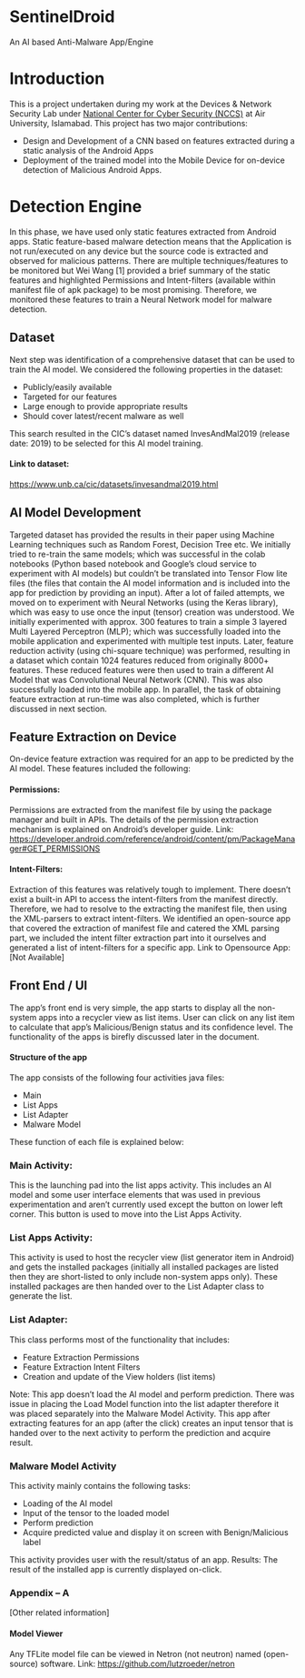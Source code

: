 # SentinelDroid

An AI based Anti-Malware App/Engine

# Introduction

This is a project undertaken during my work at the Devices & Network Security Lab under [National Center for Cyber Security (NCCS)](https://www.nccs.pk/collaborations/academic-patners/air-university-islamabad) at Air University, Islamabad. This project has two major contributions:
* Design and Development of a CNN based on features extracted during a static analysis of the Android Apps
* Deployment of the trained model into the Mobile Device for on-device detection of Malicious Android Apps.

# Detection Engine

In this phase, we have used only static features extracted from Android apps. Static feature-based malware detection means that the Application is not run/executed on any device but the source code is extracted and observed for malicious patterns. There are multiple techniques/features to be monitored but Wei Wang [1] provided a brief summary of the static features and highlighted Permissions and Intent-filters (available within manifest file of apk package) to be most promising. Therefore, we monitored these features to train a Neural Network model for malware detection.

## Dataset

Next step was identification of a comprehensive dataset that can be used to train the AI model. We considered the following properties in the dataset:

+ Publicly/easily available
+ Targeted for our features
+ Large enough to provide appropriate results
+ Should cover latest/recent malware as well

This search resulted in the CIC’s dataset named InvesAndMal2019 (release date: 2019) to be selected for this AI model training.

#### Link to dataset:

https://www.unb.ca/cic/datasets/invesandmal2019.html

## AI Model Development

Targeted dataset has provided the results in their paper using Machine Learning techniques such as Random Forest, Decision Tree etc.
We initially tried to re-train the same models; which was successful in the colab notebooks (Python based notebook and Google’s cloud service to experiment with AI models) but couldn’t be translated into Tensor Flow lite files (the files that contain the AI model information and is included into the app for prediction by providing an input). After a lot of failed attempts, we moved on to experiment with Neural Networks (using the Keras library), which was easy to use once the input (tensor) creation was understood. We initially experimented with approx. 300 features to train a simple 3 layered Multi Layered Perceptron (MLP); which was successfully loaded into the mobile application and experimented with multiple test inputs.
Later, feature reduction activity (using chi-square technique) was performed, resulting in a dataset which contain 1024 features reduced from originally 8000+ features. These reduced features were then used to train a different AI Model that was Convolutional Neural Network (CNN). This was also successfully loaded into the mobile app. In parallel, the task of obtaining feature extraction at run-time was also completed, which is further discussed in next section.

## Feature Extraction on Device

On-device feature extraction was required for an app to be predicted by the AI model. These features included the following:

#### Permissions:

Permissions are extracted from the manifest file by using the package manager and built in APIs. The details of the permission extraction mechanism is explained on Android’s developer guide.
Link:
https://developer.android.com/reference/android/content/pm/PackageManager#GET_PERMISSIONS

#### Intent-Filters:

Extraction of this features was relatively tough to implement. There doesn’t exist a built-in API to access the intent-filters from the manifest directly. Therefore, we had to resolve to the extracting the manifest file, then using the XML-parsers to extract intent-filters. We identified an open-source app that covered the extraction of manifest file and catered the XML parsing part, we included the intent filter extraction part into it ourselves and generated a list of intent-filters for a specific app.
Link to Opensource App:
[Not Available]

## Front End / UI

The app’s front end is very simple, the app starts to display all the non-system apps into a recycler view as list items. User can click on any list item to calculate that app’s Malicious/Benign status and its confidence level.
The functionality of the apps is birefly discussed later in the document.
#### Structure of the app
The app consists of the following four activities java files:

+ Main
+ List Apps
+ List Adapter
+ Malware Model

These function of each file is explained below:

### Main Activity:

This is the launching pad into the list apps activity. This includes an AI model and some user interface elements that was used in previous experimentation and aren’t currently used except the button on lower left corner. This button is used to move into the List Apps Activity.

### List Apps Activity:

This activity is used to host the recycler view (list generator item in Android) and gets the installed packages (initially all installed packages are listed then they are short-listed to only include non-system apps only). These installed packages are then handed over to the List Adapter class to generate the list.

### List Adapter:

This class performs most of the functionality that includes:

+ Feature Extraction Permissions
+ Feature Extraction Intent Filters
+ Creation and update of the View holders (list items)

Note: This app doesn’t load the AI model and perform prediction. There was issue in placing the Load Model function into the list adapter therefore it was placed separately into the Malware Model Activity.
This app after extracting features for an app (after the click) creates an input tensor that is handed over to the next activity to perform the prediction and acquire result.

### Malware Model Activity

This activity mainly contains the following tasks:

+ Loading of the AI model
+ Input of the tensor to the loaded model
+ Perform prediction
+ Acquire predicted value and display it on screen with Benign/Malicious label

This activity provides user with the result/status of an app.
Results:
The result of the installed app is currently displayed on-click.


### Appendix – A
[Other related information]
#### Model Viewer
Any TFLite model file can be viewed in Netron (not neutron) named (open-source) software.
Link:
https://github.com/lutzroeder/netron
